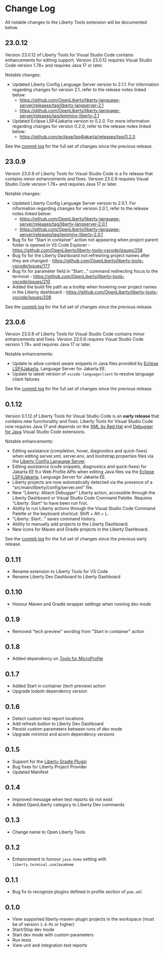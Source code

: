 # Change Log

All notable changes to the Liberty Tools extension will be documented below.

## 23.0.12

Version 23.0.12 of Liberty Tools for Visual Studio Code contains enhancements for editing support. Version 23.0.12 requires Visual Studio Code version 1.78+ and requires Java 17 or later.

Notable changes:

- Updated Liberty Config Language Server version to 2.1.1. For information regarding changes for version 2.1, refer to the release notes linked below:
  - https://github.com/OpenLiberty/liberty-language-server/releases/tag/liberty-langserver-2.1
  - https://github.com/OpenLiberty/liberty-language-server/releases/tag/lemminx-liberty-2.1
- Updated Eclipse LSP4Jakarta version to 0.2.0. For more information regarding changes for version 0.2.0, refer to the release notes linked below:
  - https://github.com/eclipse/lsp4jakarta/releases/tag/0.2.0

See the [commit log](https://github.com/OpenLiberty/liberty-tools-vscode/compare/23.0.9...23.0.12) for the full set of changes since the previous release.

## 23.0.9

Version 23.0.9 of Liberty Tools for Visual Studio Code is a fix release that contains minor enhancements and fixes. Version 23.0.9 requires Visual Studio Code version 1.78+ and requires Java 17 or later.

Notable changes:

- Updated Liberty Config Language Server version to 2.0.1. For information regarding changes for version 2.0.1, refer to the release notes linked below:
  - https://github.com/OpenLiberty/liberty-language-server/releases/tag/liberty-langserver-2.0.1
  - https://github.com/OpenLiberty/liberty-language-server/releases/tag/lemminx-liberty-2.0.1
- Bug fix for “Start in container” action not appearing when project parent folder is opened in VS Code Explorer - https://github.com/OpenLiberty/liberty-tools-vscode/issues/258
- Bug fix for the Liberty Dashboard not refreshing project names after they are changed - https://github.com/OpenLiberty/liberty-tools-vscode/issues/177
- Bug fix for parameter field in “Start…” command redirecting focus to the terminal - https://github.com/OpenLiberty/liberty-tools-vscode/issues/210
- Added the build file path as a tooltip when hovering over project names in the Liberty dashboard - https://github.com/OpenLiberty/liberty-tools-vscode/issues/208

See the [commit log](https://github.com/OpenLiberty/liberty-tools-vscode/compare/23.0.6...23.0.9) for the full set of changes since the previous release.

## 23.0.6

Version 23.0.6 of Liberty Tools for Visual Studio Code contains minor enhancements and fixes. Version 23.0.6 requires Visual Studio Code version 1.78+ and requires Java 17 or later.

Notable enhancements:

- Update to allow context aware snippets in Java files provided by [Eclipse LSP4Jakarta](https://github.com/eclipse/lsp4jakarta), Language Server for Jakarta EE.
- Update to latest version of `vscode-languageclient` to resolve language client failures

See the [commit log](https://github.com/OpenLiberty/liberty-tools-vscode/compare/0.1.12...23.0.6) for the full set of changes since the previous release.

## 0.1.12

Version 0.1.12 of Liberty Tools for Visual Studio Code is an **early release** that contains new functionality and fixes. Liberty Tools for Visual Studio Code now requires Java 17 and depends on the [XML by Red Hat](https://marketplace.visualstudio.com/items?itemName=redhat.vscode-xml) and [Debugger for Java](https://marketplace.visualstudio.com/items?itemName=vscjava.vscode-java-debug) Visual Studio Code extensions.

Notable enhancements:
- Editing assistance (completion, hover, diagnostics and quick-fixes) when editing server.xml, server.env, and bootstrap.properties files via the [Liberty Config Language Server](https://github.com/OpenLiberty/liberty-language-server).
- Editing assistance (code snippets, diagnostics and quick-fixes) for Jakarta EE 9.x Web Profile APIs when editing Java files via the [Eclipse LSP4Jakarta](https://github.com/eclipse/lsp4jakarta), Language Server for Jakarta EE.
- Liberty projects are now automatically detected via the presence of a “src/main/liberty/config/server.xml” file.
- New “Liberty: Attach Debugger” Liberty action, accessible through the Liberty Dashboard or Visual Studio Code Command Palette. Requires “Liberty: Start” to have been run first.
- Ability to run Liberty actions through the Visual Studio Code Command Palette or the keyboard shortcut: Shift + Alt + L.
- “Liberty: Start…” saves command history.
- Ability to manually add projects to the Liberty Dashboard.
- New icons for Maven and Gradle projects in the Liberty Dashboard.

See the [commit log](https://github.com/OpenLiberty/liberty-tools-vscode/compare/0.1.11...0.1.12) for the full set of changes since the previous early release.

## 0.1.11
- Rename extension to Liberty Tools for VS Code
- Rename Liberty Dev Dashboard to Liberty Dashboard

## 0.1.10
- Honour Maven and Gradle wrapper settings when running dev mode

## 0.1.9
- Removed "tech preview" wording from "Start in container" action

## 0.1.8
- Added dependency on [Tools for MicroProfile](https://marketplace.visualstudio.com/items?itemName=redhat.vscode-microprofile)

## 0.1.7
- Added Start in container (tech preview) action
- Upgrade lodash dependency version

## 0.1.6

- Detect custom test report locations
- Add refresh button to Liberty Dev Dashboard
- Persist custom parameters between runs of dev mode
- Upgrade minimist and acorn dependency versions

## 0.1.5

- Support for the [Liberty Gradle Plugin](https://github.com/OpenLiberty/ci.gradle)
- Bug fixes for Liberty Project Provider
- Updated Manifest

## 0.1.4

- Improved message when test reports do not exist
- Added OpenLiberty category to Liberty Dev commands

## 0.1.3

- Change name to Open Liberty Tools

## 0.1.2

- Enhancement to honour `java.home` setting with `liberty.terminal.useJavaHome`

## 0.1.1

- Bug fix to recognize plugins defined in profile section of `pom.xml`

## 0.1.0

- View supported liberty-maven-plugin projects in the workspace (must be of version `3.0.M1` or higher)
- Start/Stop dev mode
- Start dev mode with custom parameters
- Run tests
- View unit and integration test reports
